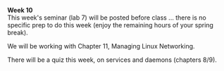 **Week 10**  
This week's seminar (lab 7) will be posted before class ... there is no specific prep
to do this week (enjoy the remaining hours of your spring break).

We will be working with Chapter 11, Managing Linux Networking.

There will be a quiz this week, on services and daemons (chapters 8/9).
